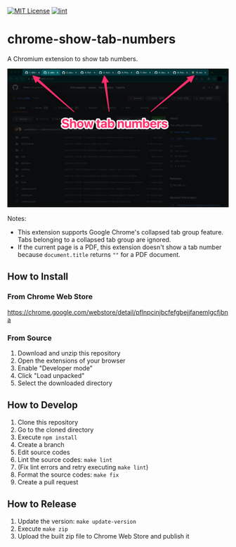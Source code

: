 [![MIT License](https://img.shields.io/badge/license-MIT-blue.svg)](LICENSE)
[![lint](https://github.com/kg8m/chrome-show-tab-numbers/actions/workflows/lint.yml/badge.svg)](https://github.com/kg8m/chrome-show-tab-numbers/actions/workflows/lint.yml)

chrome-show-tab-numbers
==================================================

A Chromium extension to show tab numbers.

![Screenshot](assets/screenshot.png)

Notes:

* This extension supports Google Chrome's collapsed tab group feature. Tabs belonging to a collapsed tab group are ignored.
* If the current page is a PDF, this extension doesn't show a tab number because `document.title` returns `""` for a PDF document.

How to Install
--------------------------------------------------

### From Chrome Web Store

https://chrome.google.com/webstore/detail/pflnpcinjbcfefgbejjfanemlgcfjbna

### From Source

1. Download and unzip this repository
1. Open the extensions of your browser
1. Enable "Developer mode"
1. Click "Load unpacked"
1. Select the downloaded directory

How to Develop
--------------------------------------------------

1. Clone this repository
1. Go to the cloned directory
1. Execute `npm install`
1. Create a branch
1. Edit source codes
1. Lint the source codes: `make lint`
1. (Fix lint errors and retry executing `make lint`)
1. Format the source codes: `make fix`
1. Create a pull request

How to Release
--------------------------------------------------

1. Update the version: `make update-version`
1. Execute `make zip`
1. Upload the built zip file to Chrome Web Store and publish it
